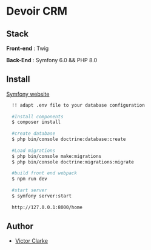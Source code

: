 # Devoir CRM

## Stack

**Front-end** : Twig

**Back-End** : Symfony 6.0 && PHP 8.0

## Install

[Symfony website](https://symfony.com/download)

```bash
  !! adapt .env file to your database configuration
  
  #Install components
  $ composer install
    
  #create database
  $ php bin/console doctrine:database:create
  
  #Load migrations
  $ php bin/console make:migrations
  $ php bin/console doctrine:migrations:migrate
    
  #build front end webpack
  $ npm run dev
  
  #start server  
  $ symfony server:start
  
  http://127.0.0.1:8000/home
```

## Author
- [Victor Clarke](https://github.com/Greugreu)